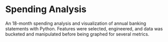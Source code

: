 # Spending Analysis
An 18-month spending analysis and visualization of annual banking statements with Python. Features were selected, engineered, and data was bucketed and manipulated before  being graphed for several metrics.
